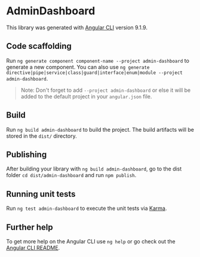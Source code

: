 # AdminDashboard

This library was generated with [Angular CLI](https://github.com/angular/angular-cli) version 9.1.9.

## Code scaffolding

Run `ng generate component component-name --project admin-dashboard` to generate a new component. You can also use `ng generate directive|pipe|service|class|guard|interface|enum|module --project admin-dashboard`.
> Note: Don't forget to add `--project admin-dashboard` or else it will be added to the default project in your `angular.json` file. 

## Build

Run `ng build admin-dashboard` to build the project. The build artifacts will be stored in the `dist/` directory.

## Publishing

After building your library with `ng build admin-dashboard`, go to the dist folder `cd dist/admin-dashboard` and run `npm publish`.

## Running unit tests

Run `ng test admin-dashboard` to execute the unit tests via [Karma](https://karma-runner.github.io).

## Further help

To get more help on the Angular CLI use `ng help` or go check out the [Angular CLI README](https://github.com/angular/angular-cli/blob/master/README.md).
